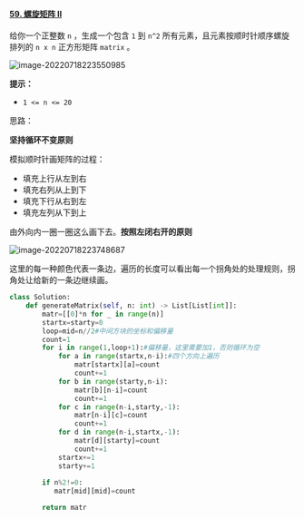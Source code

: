 #### [59. 螺旋矩阵 II](https://leetcode.cn/problems/spiral-matrix-ii/)

给你一个正整数 `n` ，生成一个包含 `1` 到 `n^2` 所有元素，且元素按顺时针顺序螺旋排列的 `n x n` 正方形矩阵 `matrix` 。

![image-20220718223550985](../../assets/image-20220718223550985.png)

**提示：**

- `1 <= n <= 20`

思路：

**坚持循环不变原则**

模拟顺时针画矩阵的过程：

- 填充上行从左到右
- 填充右列从上到下
- 填充下行从右到左
- 填充左列从下到上

由外向内一圈一圈这么画下去。**按照左闭右开的原则**

![image-20220718223748687](../../assets/image-20220718223748687.png)

这里的每一种颜色代表一条边，遍历的长度可以看出每一个拐角处的处理规则，拐角处让给新的一条边继续画。

```python
class Solution:
    def generateMatrix(self, n: int) -> List[List[int]]:
        matr=[[0]*n for _ in range(n)]
        startx=starty=0
        loop=mid=n//2#中间方块的坐标和偏移量
        count=1
        for i in range(1,loop+1):#偏移量，这里需要加1，否则循环为空
            for a in range(startx,n-i):#四个方向上遍历
                matr[startx][a]=count
                count+=1
            for b in range(starty,n-i):
                matr[b][n-i]=count
                count+=1
            for c in range(n-i,starty,-1):
                matr[n-i][c]=count
                count+=1
            for d in range(n-i,startx,-1):
                matr[d][starty]=count
                count+=1
            startx+=1
            starty+=1
        
        if n%2!=0:
           matr[mid][mid]=count

        return matr 
```


